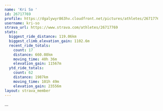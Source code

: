 ```yaml
---
name: 'Kri So '
id: 26717769
profile: https://dgalywyr863hv.cloudfront.net/pictures/athletes/26717769/7761026/13/large.jpg
username: kri-so
strava_url: https://www.strava.com/athletes/26717769
stats:
  biggest_ride_distance: 119.06km
  biggest_climb_elevation_gain: 1102.6m
  recent_ride_totals:
    count: 17
    distance: 660.08km
    moving_time: 40h 36m
    elevation_gain: 11567m
  ytd_ride_totals:
    count: 62
    distance: 1987km
    moving_time: 101h 49m
    elevation_gain: 23556m
layout: strava_member
--- 
```

...
